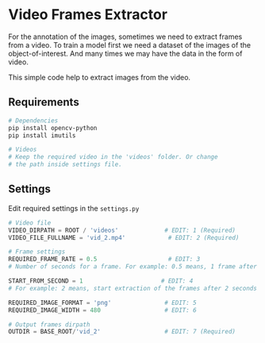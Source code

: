# Video Frames Extractor

For the annotation of the images, sometimes we need to extract frames from a video. To train a model first we need a dataset of the images of the object-of-interest. And many times we may have the data in the form of video.

This simple code help to extract images from the video.

## Requirements

```bash
# Dependencies
pip install opencv-python
pip install imutils

# Videos
# Keep the required video in the 'videos' folder. Or change
# the path inside settings file.
```

## Settings

Edit required settings in the `settings.py`

```python
# Video file
VIDEO_DIRPATH = ROOT / 'videos'             # EDIT: 1 (Required)
VIDEO_FILE_FULLNAME = 'vid_2.mp4'            # EDIT: 2 (Required)

# Frame settings
REQUIRED_FRAME_RATE = 0.5                    # EDIT: 3
# Number of seconds for a frame. For example: 0.5 means, 1 frame after 0.5 seconds pass

START_FROM_SECOND = 1                      # EDIT: 4
# For example: 2 means, start extraction of the frames after 2 seconds of the video is passed.

REQUIRED_IMAGE_FORMAT = 'png'               # EDIT: 5
REQUIRED_IMAGE_WIDTH = 480                  # EDIT: 6

# Output frames dirpath
OUTDIR = BASE_ROOT/'vid_2'                  # EDIT: 7 (Required)
```
